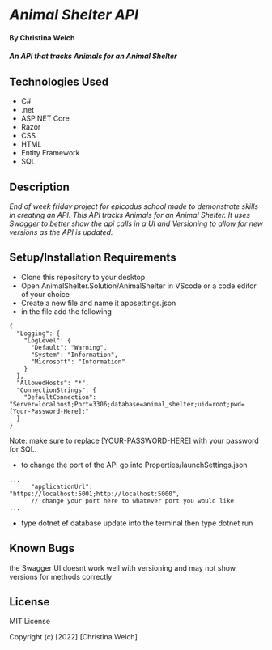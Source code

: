 # _Animal Shelter API_        

#### By **Christina Welch**

#### _An API that tracks Animals for an Animal Shelter_

## Technologies Used

* C#
* .net
* ASP.NET Core
* Razor
* CSS
* HTML
* Entity Framework
* SQL

## Description

_End of week friday project for epicodus school made to demonstrate skills in creating an API. This API tracks Animals for an Animal Shelter. It uses Swagger to better show the api calls in a UI and Versioning to allow for new versions as the API is updated._

## Setup/Installation Requirements

* Clone this repository to your desktop
* Open AnimalShelter.Solution/AnimalShelter in VScode or a code editor of your choice
* Create a new file and name it appsettings.json
* in the file add the following
```
{
  "Logging": {
    "LogLevel": {
      "Default": "Warning",
      "System": "Information",
      "Microsoft": "Information"
    }
  },
  "AllowedHosts": "*",
  "ConnectionStrings": {
    "DefaultConnection": "Server=localhost;Port=3306;database=animal_shelter;uid=root;pwd=[Your-Password-Here];"
  }
}
```
Note: make sure to replace [YOUR-PASSWORD-HERE] with your password for SQL.

* to change the port of the API go into Properties/launchSettings.json
```
...
      "applicationUrl": "https://localhost:5001;http://localhost:5000",
      // change your port here to whatever port you would like
...
```
* type dotnet ef database update into the terminal then type dotnet run

## Known Bugs

the Swagger UI doesnt work well with versioning and may not show versions for methods correctly

## License

MIT License

Copyright (c) [2022] [Christina Welch]